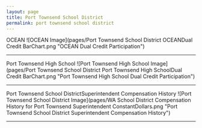```yaml
---
layout: page
title: Port Townsend School District
permalink: port townsend school district
---
```



OCEAN
![OCEAN Image](pages/Port Townsend School District OCEANDual Credit BarChart.png "OCEAN Dual Credit Participation")

___

Port Townsend High School
![Port Townsend High School Image](pages/Port Townsend School District Port Townsend High SchoolDual Credit BarChart.png "Port Townsend High School Dual Credit Participation")

___

Port Townsend School DistrictSuperintendent Compensation History
![Port Townsend School District Image](pages/WA School District Compensation History for Port Townsend Superintendent ConstantDollars.png "Port Townsend School District Superintendent Compensation History")

___

